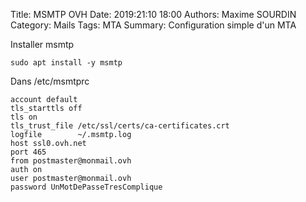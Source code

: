 Title: MSMTP OVH
Date: 2019:21:10 18:00
Authors: Maxime SOURDIN
Category: Mails
Tags: MTA
Summary: Configuration simple d'un MTA

Installer msmtp
	
	sudo apt install -y msmtp

Dans /etc/msmtprc

	account default
	tls_starttls off
	tls on
	tls_trust_file /etc/ssl/certs/ca-certificates.crt
	logfile        ~/.msmtp.log
	host ssl0.ovh.net
	port 465
	from postmaster@monmail.ovh
	auth on
	user postmaster@monmail.ovh
	password UnMotDePasseTresComplique
